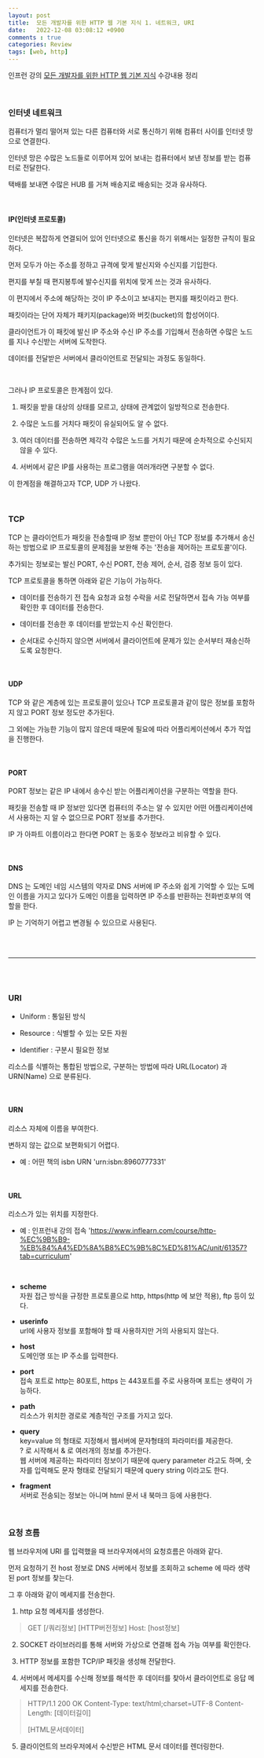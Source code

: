 ```yaml
---
layout: post
title:  모든 개발자를 위한 HTTP 웹 기본 지식 1. 네트워크, URI
date:   2022-12-08 03:08:12 +0900
comments : true
categories: Review
tags: [web, http]
---
```


인프런 강의 [모든 개발자를 위한 HTTP 웹 기본 지식](https://www.inflearn.com/course/http-%EC%9B%B9-%EB%84%A4%ED%8A%B8%EC%9B%8C%ED%81%AC) 수강내용 정리

<br>

### 인터넷 네트워크

컴퓨터가 멀리 떨어져 있는 다른 컴퓨터와 서로 통신하기 위해 컴퓨터 사이를 인터넷 망으로 연결한다.

인터넷 망은 수많은 노드들로 이루어져 있어 보내는 컴퓨터에서 보낸 정보를 받는 컴퓨터로 전달한다.

택배를 보내면 수많은 HUB 를 거쳐 배송지로 배송되는 것과 유사하다.

<br>

#### IP(인터넷 프로토콜)

인터넷은 복잡하게 연결되어 있어 인터넷으로 통신을 하기 위해서는 일정한 규칙이 필요하다.

먼저 모두가 아는 주소를 정하고 규격에 맞게 발신지와 수신지를 기입한다.

편지를 부칠 때 편지봉투에 발수신지를 위치에 맞게 쓰는 것과 유사하다.

이 편지에서 주소에 해당하는 것이 IP 주소이고 보내지는 편지를 패킷이라고 한다.

패킷이라는 단어 자체가 패키지(package)와 버킷(bucket)의 합성어이다.

클라이언트가 이 패킷에 발신 IP 주소와 수신 IP 주소를 기입해서 전송하면 수많은 노드를 지나 수신받는 서버에 도착한다.

데이터를 전달받은 서버에서 클라이언트로 전달되는 과정도 동일하다.

<br>

그러나 IP 프로토콜은 한계점이 있다.

1. 패킷을 받을 대상의 상태를 모르고, 상태에 관계없이 일방적으로 전송한다.

2. 수많은 노드를 거치다 패킷이 유실되어도 알 수 없다.

3. 여러 데이터를 전송하면 제각각 수많은 노드를 거치기 때문에 순차적으로 수신되지 않을 수 있다.

4. 서버에서 같은 IP를 사용하는 프로그램을 여러개라면 구분할 수 없다.

이 한계점을 해결하고자 TCP, UDP 가 나왔다.

<br>

### TCP

TCP 는 클라이언트가 패킷을 전송할때 IP 정보 뿐만이 아닌 TCP 정보를 추가해서 송신하는 방법으로 IP 프로토콜의 문제점을 보완해 주는 '전송을 제어하는 프로토콜'이다.

추가되는 정보로는 발신 PORT, 수신 PORT, 전송 제어, 순서, 검증 정보 등이 있다.

TCP 프로토콜을 통하면 아래와 같은 기능이 가능하다.

- 데이터를 전송하기 전 접속 요청과 요청 수락을 서로 전달하면서 접속 가능 여부를 확인한 후 데이터를 전송한다.

- 데이터를 전송한 후 데이터를 받았는지 수신 확인한다.

- 순서대로 수신하지 않으면 서버에서 클라이언트에 문제가 있는 순서부터 재송신하도록 요청한다.

<br>

#### UDP

TCP 와 같은 계층에 있는 프로토콜이 있으나 TCP 프로토콜과 같이 많은 정보를 포함하지 않고 PORT 정보 정도만 추가된다.

그 외에는 가능한 기능이 많지 않은데 때문에 필요에 따라 어플리케이션에서 추가 작업을 진행한다.

<br>

#### PORT

PORT 정보는 같은 IP 내에서 송수신 받는 어플리케이션을 구분하는 역할을 한다.

패킷을 전송할 때 IP 정보만 있다면 컴퓨터의 주소는 알 수 있지만 어떤 어플리케이션에서 사용하는 지 알 수 없으므로 PORT 정보를 추가한다.

IP 가 아파트 이름이라고 한다면 PORT 는 동호수 정보라고 비유할 수 있다.

<br>

#### DNS

DNS 는 도메인 네임 시스템의 약자로 DNS 서버에 IP 주소와 쉽게 기억할 수 있는 도메인 이름을 가지고 있다가 도메인 이름을 입력하면 IP 주소를 반환하는 전화번호부의 역할을 한다.

IP 는 기억하기 어렵고 변경될 수 있으므로 사용된다.

<br><br>
<hr>
<br><br>

### URI

- Uniform : 통일된 방식

- Resource : 식별할 수 있는 모든 자원

- Identifier : 구분시 필요한 정보

리소스를 식별하는 통합된 방법으로, 구분하는 방법에 따라 URL(Locator) 과 URN(Name) 으로 분류된다.

<br>

#### URN

리소스 자체에 이름을 부여한다.

변하지 않는 값으로 보편화되기 어렵다.

- 예 : 어떤 책의 isbn URN 'urn:isbn:8960777331'

<br>


#### URL

리소스가 있는 위치를 지정한다.

[scheme]://[userinfo@]host[:port][/path][?query][#fragment]

- 예 : 인프런내 강의 접속 'https://www.inflearn.com/course/http-%EC%9B%B9-%EB%84%A4%ED%8A%B8%EC%9B%8C%ED%81%AC/unit/61357?tab=curriculum'

<br>

- **scheme**    
자원 접근 방식을 규정한 프로토콜으로 http, https(http 에 보안 적용), ftp 등이 있다.    

- **userinfo**    
url에 사용자 정보를 포함해야 할 때 사용하지만 거의 사용되지 않는다.    

- **host**    
도메인명 또는 IP 주소를 입력한다.

- **port**    
접속 포트로 http는 80포트, https 는 443포트를 주로 사용하며 포트는 생략이 가능하다.    

- **path**    
리소스가 위치한 경로로 계층적인 구조를 가지고 있다.    

- **query**    
key=value 의 형태로 지정해서 웹서버에 문자형태의 파라미터를 제공한다.    
? 로 시작해서 & 로 여러개의 정보를 추가한다.    
웹 서버에 제공하는 파라미터 정보이기 때문에 query parameter 라고도 하며, 숫자를 입력해도 문자 형태로 전달되기 때문에 query string 이라고도 한다.    

- **fragment**    
서버로 전송되는 정보는 아니며 html 문서 내 북마크 등에 사용한다.    

<br>

### 요청 흐름

웹 브라우저에 URI 를 입력했을 때 브라우저에서의 요청흐름은 아래와 같다.

먼저 요청하기 전 host 정보로 DNS 서버에서 정보를 조회하고 scheme 에 따라 생략된 port 정보를 찾는다.

그 후 아래와 같이 메세지를 전송한다.

1. http 요청 메세지를 생성한다.

> GET [/쿼리정보] [HTTP버전정보]
> Host: [host정보]

2. SOCKET 라이브러리를 통해 서버와 가상으로 연결해 접속 가능 여부를 확인한다.

3. HTTP 정보를 포함한 TCP/IP 패킷을 생성해 전달한다.

4. 서버에서 메세지를 수신해 정보를 해석한 후 데이터를 찾아서 클라이언트로 응답 메세지를 전송한다.

> HTTP/1.1 200 OK
> Content-Type: text/html;charset=UTF-8
> Content-Length: [데이터길이]
>
> [HTML문서데이터]

5. 클라이언트의 브라우저에서 수신받은 HTML 문서 데이터를 렌더링한다.

<br>
